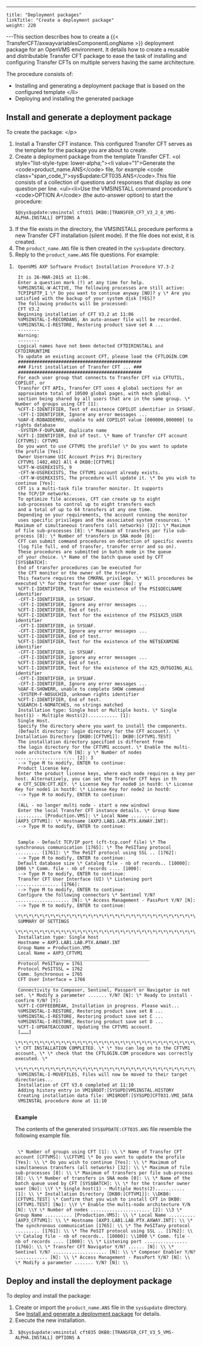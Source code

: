 ---
    title: "Deployment packages"
    linkTitle: "Create a deployment package"
    weight: 220
---This section describes how to create a {{< TransferCFT/axwayvariablesComponentLongName  >}} deployment package for an OpenVMS environment. It details how to create a reusable and distributable Transfer CFT package to ease the task of installing and configuring Transfer CFTs on multiple servers having the same architecture.

The procedure consists of:

- Installing and generating a deployment package that is based on the configured template
    &lt;/li>
- Deploying and installing the generated package

<span id="Install"></span>

## Install and generate a deployment package

To create the package:
&lt;/p>

1. Install a Transfer CFT instance. This configured Transfer CFT serves as the template for the package you are about to create.
1. Create a deployment package from the template Transfer CFT.
    &lt;ol style="list-style-type: lower-alpha;">&lt;li value="1">Generate the &lt;code>product_name.ANS&lt;/code> file, for example &lt;code class="span_code_1">sys$update:CFT035.ANS&lt;/code>.This file consists of a collection of questions and responses that display as one question per line. &lt;ul>&lt;li>Use the VMSINSTALL command procedure's &lt;code>OPTION A&lt;/code> (the auto-answer option) to start the procedure:
    ```
    $@sys$update:vmsinstal cft031 DKB0:[TRANSFER_CFT_V3_2_0_VMS-ALPHA.INSTALL] OPTIONS A
    ```
1. If the file exists in the directory, the VMSINSTALL procedure performs a new Transfer CFT installation (silent mode). If the file does not exist, it is created.
1. The `product_name.ANS` file is then created in the `sys$update` directory.
1. Reply to the `product_name.ANS` file questions. For example:

<!-- -->

1. ```
    OpenVMS AXP Software Product Installation Procedure V7.3-2
     
    It is 26-MAR-2015 at 11:06.
    Enter a question mark (?) at any time for help.
    %VMSINSTAL-W-ACTIVE, The following processes are still active:
    TCPIP$FTP_1 \* Do you want to continue anyway [NO]? y \* Are you satisfied with the backup of your system disk [YES]?
    The following products will be processed:
    CFT V3.2
    Beginning installation of CFT V3.2 at 11:06
    %VMSINSTAL-I-RECORDANS, An auto-answer file will be recorded.
    %VMSINSTAL-I-RESTORE, Restoring product save set A ...
    --------
    Warning:
    --------
    Logical names have not been detected CFTDIRINSTALL and CFTDIRRUNTIME
    To update an existing account CFT, please load the CFTLOGIN.COM
    ##############################################
    ### First installation of Transfer CFT ... ###
    ##############################################
    For each user group that connects to Transfer CFT via CFTUTIL, COPILOT, or
    Transfer CFT APIs, Transfer CFT uses 4 global sections for an
    approximate total of 10500 global pages, with each global
    section being shared by all users that are in the same group. \* Number of groups using CFT [1]:
    %CFT-I-IDENTIFIER, Test of existence COPILOT identifier in SYSUAF.
    -CFT-I-IDENTIFIER, Ignore any error messages ...
    %UAF-E-RDBADDERRU, unable to add COPILOT value [000000,000000] to rights database
    -SYSTEM-F-DUPLNAM, duplicate name
    %CFT-I-IDENTIFIER, End of test. \* Name of Transfer CFT account [CFTVMS]: CFTVM1
    Do you want to use CFTVM1 the profile? \* Do you want to update the profile [Yes]:
    Owner Username UIC Account Privs Pri Directory
    CFTVM1 [402,402] All 4 DKB0:[CFTVM1]
    %CFT-W-USEREXISTS, 9
    -CFT-W-USEREXISTS, The CFTVM1 account already exists.
    -CFT-W-USEREXISTS, The procedure will update it. \* Do you wish to continue [Yes]:
    CFT is a multi-task file transfer monitor. It supports
    the TCP/IP networks.
    To optimize file accesses, CFT can create up to eight
    sub-processes to control up to eight transfers each
    and a total of up to 64 transfers at any one time.
    Depending on your requirements, the account running the monitor
    uses specific privileges and the associated system resources. \* Maximum of simultaneous transfers (all networks) [32]: \* Maximum of file sub-processes [8]: \* Maximum of transfers per file sub-process [8]: \* Number of transfers in SNA mode [0]:
    CFT can submit command procedures on detection of specific events
    (log file full, end of transfer, transfer error and so on).
    These procedures are submitted in batch mode in the queue
    of your choice. \* Name of the batch queue used by CFT [SYS$BATCH]:
    End of transfer procedures can be executed for
    the CFT monitor or the owner of the transfer.
    This feature requires the CMKRNL privilege. \* Will procedures be executed \* for the transfer owner user [No]: y
    %CFT-I-IDENTIFIER, Test for the existence of the PSI$DECLNAME identifier
    -CFT-I-IDENTIFIER, in SYSUAF.
    -CFT-I-IDENTIFIER, Ignore any error messages ...
    %CFT-I-IDENTIFIER, End of test.
    %CFT-I-IDENTIFIER, Test for the existence of the PSI$X25_USER identifier
    -CFT-I-IDENTIFIER, in SYSUAF.
    -CFT-I-IDENTIFIER, Ignore any error messages ...
    %CFT-I-IDENTIFIER, End of test.
    %CFT-I-IDENTIFIER, Test for the existence of the NET$EXAMINE identifier
    -CFT-I-IDENTIFIER, in SYSUAF.
    -CFT-I-IDENTIFIER, Ignore any error messages ...
    %CFT-I-IDENTIFIER, End of test.
    %CFT-I-IDENTIFIER, Test for the existence of the X25_OUTGOING_ALL identifier
    -CFT-I-IDENTIFIER, in SYSUAF.
    -CFT-I-IDENTIFIER, Ignore any error messages ...
    %UAF-E-SHOWERR, unable to complete SHOW command
    -SYSTEM-F-NOSUCHID, unknown rights identifier
    %CFT-I-IDENTIFIER, End of test.
    %SEARCH-I-NOMATCHES, no strings matched
    Installation type: Single host or Multiple hosts. \* Single host(1) - Multiple Hosts(2)........... [1]:
    Single Host.
    Specify the directory where you want to install the components.
    (Default directory: login directory for the CFT account). \* Installation Directory [DKB0:[CFTVM1]]: DKB0:[CFTVM1.TEST]
    The installation directory specified is different from
    the login directory for the CFTVM1 account. \* Enable the multi-node architecture Y/N [N]: y \* Number of nodes ...................... [2]: 3
    --> Type M to modify, ENTER to continue:
    Product license key.
    Enter the product license keys, where each node requires a key per host. Alternatively, you can set the Transfer CFT keys in th
    e CFT_SCEN:CFT.KEY. \* License Key for node0 in host0: \* License Key for node1 in host0: \* License Key for node2 in host0:
    --> Type M to modify, ENTER to continue:
     
    (ALL - no longer multi node - start a new window) 
    Enter the local Transfer CFT instance details. \* Group Name .......... [Production.VMS]: \* Local Name .......... [AXP3_CFTVM1]: \* Hostname [AXP3.LAB1.LAB.PTX.AXWAY.INT]:
    --> Type M to modify, ENTER to continue:
     
     
    Sample - Default TCP/IP port (cft-tcp.conf file) \* The synchronous communication [1765]: \* The PeSITany protocol ......... [1761]: \* The PeSIT protocol using SSL .. [1762]:
    --> Type M to modify, ENTER to continue:
    Default database size \* Catalog file - nb of records.. [10000]: 1000 \* Comm. file - nb of records .... [1000]:
    --> Type M to modify, ENTER to continue:
    Transfer CFT User Interface (UI) \* Listening port ................ [1766]:
    --> Type M to modify, ENTER to continue:
    Configure the following connectors \* Sentinel Y/N? .................... [N]: \* Access Management - PassPort Y/N? [N]:
    --> Type M to modify, ENTER to continue:
    \*\*\*\*\*\*\*\*\*\*\*\*\*\*\*\*\*\*\*\*\*\*\*\*\*\*\*\*\*\*\*\*\*\*\*\*\*\*\*\*\*\*\*\*\*\*\*\*\*
    SUMMARY OF SETTINGS
    \*\*\*\*\*\*\*\*\*\*\*\*\*\*\*\*\*\*\*\*\*\*\*\*\*\*\*\*\*\*\*\*\*\*\*\*\*\*\*\*\*\*\*\*\*\*\*\*\*
    Installation type: Single host
    Hostname = AXP3.LAB1.LAB.PTX.AXWAY.INT
    Group Name = Production.VMS
    Local Name = AXP3_CFTVM1
    _________________________________________________
    Protocol PeSITany = 1761
    Protocol PeSITSSL = 1762
    Comm. Synchronous = 1765
    CFT User Interface = 1766
    _________________________________________________
    Connectivity to Composer, Sentinel, Passport or Navigator is not set. \* Modify a parameter ....... Y/N? [N]: \* Ready to install - confirm Y/N? [Y]:
    %CFT-I-COFFEEBREAK, Installation in progress. Please wait...
    %VMSINSTAL-I-RESTORE, Restoring product save set B ...
    %VMSINSTAL-I-RESTORE, Restoring product save set C ...
    %VMSINSTAL-I-RESTORE, Restoring product save set D ...
    %CFT-I-UPDATEACCOUNT, Updating the CFTVM1 account.
    [………]
    \*\*\*\*\*\*\*\*\*\*\*\*\*\*\*\*\*\*\*\*\*\*\*\*\*\*\*\*\*\*\*\*\*\*\*\*\*\*\*\*\*\*\*\*\*\*\*\*\*\*\*\*\*\*\*\*\*\*\*\*\*\*\*\*\*\*\*\*\*\*\* \* CFT INSTALLATION COMPLETED. \* \* You can log on to the CFTVM1 account, \* \* check that the CFTLOGIN.COM procedure was correctly executed. \*
    \*\*\*\*\*\*\*\*\*\*\*\*\*\*\*\*\*\*\*\*\*\*\*\*\*\*\*\*\*\*\*\*\*\*\*\*\*\*\*\*\*\*\*\*\*\*\*\*\*\*\*\*\*\*\*\*\*\*\*\*\*\*\*\*\*\*\*\*\*\*\*
    %VMSINSTAL-I-MOVEFILES, Files will now be moved to their target directories...
    Installation of CFT V3.6 completed at 11:10
    Adding history entry in VMI$ROOT:[SYSUPD]VMSINSTAL.HISTORY
    Creating installation data file: VMI$ROOT:[SYSUPD]CFT031.VMI_DATA
    VMSINSTAL procedure done at 11:10
     
    ```

    **Example**

    The contents of the generated `SYS$UPDATE:CFT035.ANS` file resemble the following example file.

    ```

     \* Number of groups using CFT [1]: \\ \* Name of Transfer CFT account [CFTVMS]: \\CFTVM1 \* Do you want to update the profile [Yes]: \\ \* Do you wish to continue [Yes]: \\ \* Maximum of simultaneous transfers (all networks) [32]: \\ \* Maximum of file sub-processes [8]: \\ \* Maximum of transfers per file sub-process [8]: \\ \* Number of transfers in SNA mode [0]: \\ \* Name of the batch queue used by CFT [SYS$BATCH]: \\ \* for the transfer owner user [No]: \\Y \* Single host(1) - Multiple Hosts(2)........... [1]: \\ \* Installation Directory [DKB0:[CFTVM1]]: \\DKB0:[CFTVM1.TEST] \* Confirm that you wish to install CFT in DKB0:[CFTVM1.TEST] [No]: \\Y \* Enable the multi-node architecture Y/N [N]: \\Y \* Number of nodes ...................... [2]: \\3 \* Group Name .......... [Production.VMS]: \\ \* Local Name .......... [AXP3_CFTVM1]: \\ \* Hostname [AXP3.LAB1.LAB.PTX.AXWAY.INT]: \\ \* The synchronous communication [1765]: \\ \* The PeSITany protocol ......... [1761]: \\ \* The PeSIT protocol using SSL .. [1762]: \\ \* Catalog file - nb of records.. [10000]: \\1000 \* Comm. file - nb of records .... [1000]: \\ \* Listening port ................ [1766]: \\ \* Transfer CFT Navigator Y/N? ...... [N]: \\ \* Sentinel Y/N? .................... [N]: \\ \* Composer Enabler Y/N? ............ [N]: \\ \* Access Management - PassPort Y/N? [N]: \\ \* Modify a parameter ....... Y/N? [N]: \\
    ```

## Deploy and install the deployment package

To deploy and install the package:

1. Create or import the `product_name.ANS` file in the `sys$update` directory. See [Install and generate a deployment package](#Install) for details.
1. Execute the new installation.
1. ```
    $@sys$update:vmsinstal cft035 DKB0:[TRANSFER_CFT_V3_5_VMS-ALPHA.INSTALL] OPTIONS A
    ```
